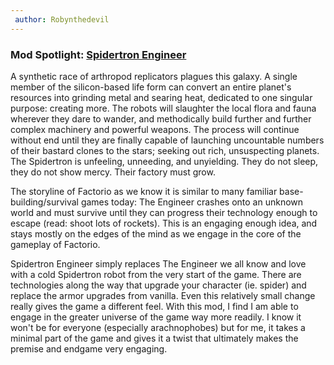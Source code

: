 ```yaml
---
 author: Robynthedevil
---
```


### Mod Spotlight: [Spidertron Engineer](https://mods.factorio.com/mod/SpidertronEngineer)

A synthetic race of arthropod replicators plagues this galaxy. A single member of the silicon-based life form can convert an entire planet's resources into grinding metal and searing heat, dedicated to one singular purpose: creating more. The robots will slaughter the local flora and fauna wherever they dare to wander, and methodically build further and further complex machinery and powerful weapons. The process will continue without end until they are finally capable of launching uncountable numbers of their bastard clones to the stars; seeking out rich, unsuspecting planets. The Spidertron is unfeeling, unneeding, and unyielding. They do not sleep, they do not show mercy. Their factory must grow.

The storyline of Factorio as we know it is similar to many familiar base-building/survival games today: The Engineer crashes onto an unknown world and must survive until they can progress their technology enough to escape (read: shoot lots of rockets). This is an engaging enough idea, and stays mostly on the edges of the mind as we engage in the core of the gameplay of Factorio.

Spidertron Engineer simply replaces The Engineer we all know and love with a cold Spidertron robot from the very start of the game. There are technologies along the way that upgrade your character (ie. spider) and replace the armor upgrades from vanilla. Even this relatively small change really gives the game a different feel. With this mod, I find I am able to engage in the greater universe of the game way more readily. I know it won't be for everyone (especially arachnophobes) but for me, it takes a minimal part of the game and gives it a twist that ultimately makes the premise and endgame very engaging.
